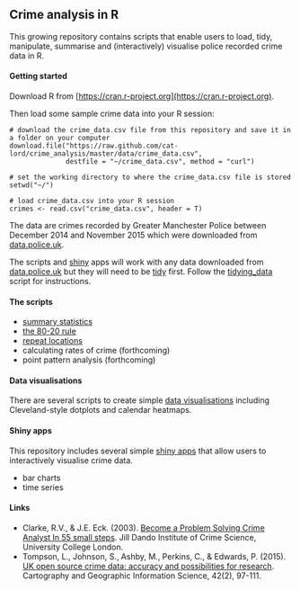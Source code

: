 ## Crime analysis in R

This growing repository contains scripts that enable users to load, tidy, manipulate, summarise and (interactively) visualise police recorded crime data in R.

#### Getting started

Download R from [https://cran.r-project.org](https://cran.r-project.org). 

Then load some sample crime data into your R session:

```
# download the crime_data.csv file from this repository and save it in a folder on your computer 
download.file("https://raw.github.com/cat-lord/crime_analysis/master/data/crime_data.csv", 
              destfile = "~/crime_data.csv", method = "curl") 

# set the working directory to where the crime_data.csv file is stored
setwd("~/")

# load crime_data.csv into your R session
crimes <- read.csv("crime_data.csv", header = T)
```

The data are crimes recorded by Greater Manchester Police between December 2014 and November 2015 which were downloaded from [data.police.uk](https://data.police.uk).

The scripts and [shiny](http://shiny.rstudio.com) apps will work with any data downloaded from [data.police.uk](https://data.police.uk) but they will need to be [tidy](http://www.jstatsoft.org/index.php/jss/article/view/v059i10/v59i10.pdf) first. Follow the [tidying_data](https://github.com/cat-lord/crime_analysis/blob/master/data/tidying_data.R) script for instructions.

#### The scripts
  
* [summary statistics](https://github.com/cat-lord/crime_analysis/blob/master/scripts/summary_statistics.R)
* [the 80-20 rule](https://github.com/cat-lord/crime_analysis/blob/master/scripts/the_80-20_rule.R)
* [repeat locations](https://github.com/cat-lord/crime_analysis/blob/master/scripts/repeat_locations.R)
* calculating rates of crime (forthcoming)
* point pattern analysis (forthcoming)

#### Data visualisations

There are several scripts to create simple [data visualisations](https://github.com/cat-lord/crime_analysis/tree/master/data_visualisations) including Cleveland-style dotplots and calendar heatmaps.

#### Shiny apps

This repository includes several simple [shiny apps](https://github.com/cat-lord/crime_analysis/tree/master/shinyapps) that allow users to interactively visualise crime data.

* bar charts
* time series

#### Links

* Clarke, R.V., & J.E. Eck. (2003). [Become a Problem Solving Crime Analyst In 55 small steps](http://www.popcenter.org/library/reading/pdfs/55stepsUK.pdf). Jill Dando Institute of Crime Science, University College London.
* Tompson, L., Johnson, S., Ashby, M., Perkins, C., & Edwards, P. (2015). [UK open source crime data: accuracy and possibilities for research](http://www.tandfonline.com/doi/full/10.1080/15230406.2014.972456). Cartography and Geographic Information Science, 42(2), 97-111.

